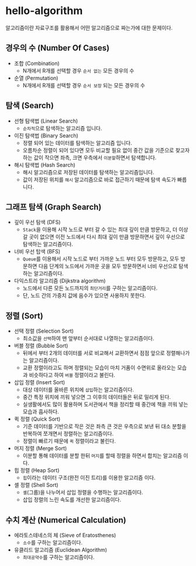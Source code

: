 # hello-algorithm 
알고리즘이란 자료구조를 활용해서 어떤 알고리즘으로 짜는가에 대한 문제이다.

## 경우의 수 (Number Of Cases)
- 조합 (Combination)
    - N개에서 R개를 선택할 경우 `순서 없는` 모든 경우의 수
- 순열 (Permutation)
    - N개에서 R개를 선택할 경우 `순서 보장` 되는 모든 경우의 수

## 탐색 (Search)
- 선형 탐색법 (Linear Search)
    - `순차적`으로 탐색하는 알고리즘 입니다.
- 이진 탐색법 (Binary Search)
    - 정렬 되어 있는 데이터를 탐색하는 알고리즘 입니다.
    - 오름차순 정렬이 되어 있다면 모두 비교할 필요 없이 중간 값을 기준으로 찾고자 하는 값이 작으면 좌측, 크면 우측에서 `이분할`하면서 탐색합니다.
- 해시 탐색법 (Hash Search)
    - 해시 알고리즘으로 저장된 데이터를 탐색하는 알고리즘입니다.
    - 값이 저장된 위치를 `해시` 알고리즘으로 바로 접근하기 때문에 탐색 속도가 빠릅니다.

## 그래프 탐색 (Graph Search)
- 깊이 우선 탐색 (DFS)
    - `Stack`을 이용해 시작 노드로 부터 갈 수 있는 최대 깊이 만큼 방문하고, 더 이상 갈 곳이 없으면 이전 노드에서 다시 최대 깊이 만큼 방문하면서 깊이 우선으로 탐색하는 알고리즘이다.
- 너비 우선 탑색 (BFS)
    - `Queue`를 이용해서 시작 노드로 부터 가까운 노드 부터 모두 방문하고, 모두 방문하면 다음 단계의 노드에서 가까운 곳을 모두 방문하면서 너비 우선으로 탐색하는 알고리즘이다.
- 다익스트라 알고리즘 (Dijkstra algorithm)
    - 노드에서 다른 모든 노드까지의 `최단거리`를 구하는 알고리즘이다.
    - 단, 노드 간의 가중치 값에 음수가 있으면 사용하지 못한다.
    
## 정렬 (Sort)
- 선택 정렬 (Selection Sort)
    - 최소값을 `선택`하여 맨 앞부터 순서대로 나열하는 알고리즘이다.
- 버블 정렬 (Bubble Sort)
    - 뒤에서 부터 2개의 데이터를 서로 비교해서 교환하면서 점점 앞으로 정렬해나가는 알고리즘이다.
    - 교환 정렬이라고도 하며 정렬되는 모습이 마치 거품이 수면위로 올라오는 모습과 비슷하다고 하여 `버블` 정렬이라고 불린다.
- 삽입 정렬 (Insert Sort)
    - 대상 데이터를 올바른 위치에 `삽입`하는 알고리즘이다.
    - 중간 특정 위치에 끼워 넣으면 그 이후의 데이터들은 뒤로 밀리게 된다.
    - 실생활에서도 많이 활용하며 도서관에서 책을 정리할 때 중간에 책을 끼워 넣는 모습과 흡사하다.  
- 퀵 정렬 (Quick Sort)
    - 기준 데이터를 기반으로 작은 것은 좌측 큰 것은 우측으로 보낸 뒤 대소 분할을 반복하여 쪼개면서 정렬하는 알고리즘이다.
    - 정렬이 빠르기 때문에 `퀵` 정렬이라고 불린다.
- 머지 정렬 (Merge Sort)
    - 이분할 통해 데이터를 분할 한뒤 `머지`를 할때 정렬을 하면서 합치는 알고리즘 이다. 
- 힙 정렬 (Heap Sort)
    - `힙`이라는 데이터 구조(완전 이진 트리)를 이용한 알고리즘 이다.
- 셸 정렬 (Shell Sort)
    - `셸`(그룹)을 나누어서 삽입 정렬을 수행하는 알고리즘이다.
    - 삽입 정렬의 느린 속도를 개선한 알고리즘이다.

## 수치 계산 (Numerical Calculation)
- 에라토스테네스의 체 (Sieve of Eratosthenes)
    - `소수`를 구하는 알고리즘이다.
- 유클리드 알고리즘 (Euclidean Algorithm)
    - `최대공약수`를 구하는 알고리즘이다.
